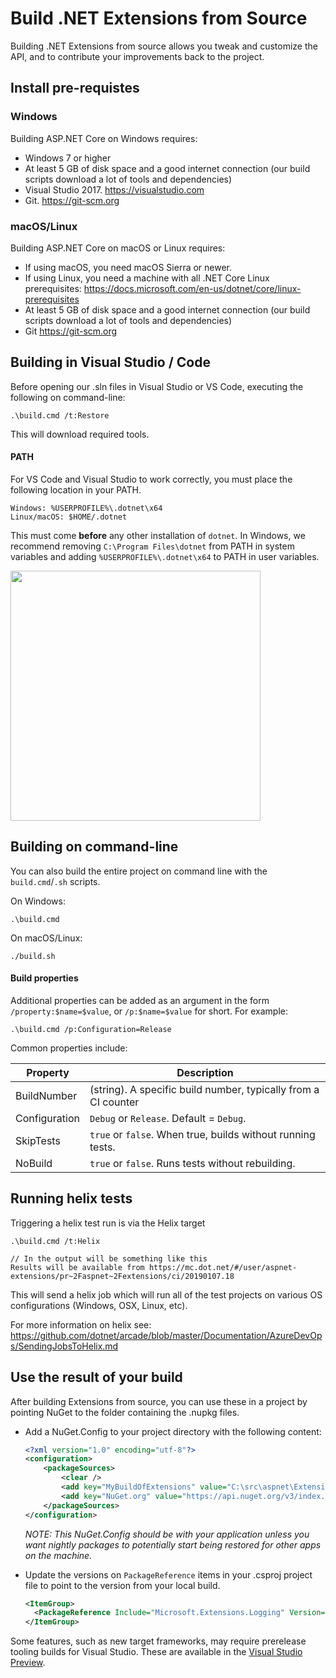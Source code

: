 Build .NET Extensions from Source
=================================

Building .NET Extensions from source allows you tweak and customize the API, and
to contribute your improvements back to the project.

## Install pre-requistes

### Windows

Building ASP.NET Core on Windows requires:

* Windows 7 or higher
* At least 5 GB of disk space and a good internet connection (our build scripts download a lot of tools and dependencies)
* Visual Studio 2017. <https://visualstudio.com>
* Git. <https://git-scm.org>

### macOS/Linux

Building ASP.NET Core on macOS or Linux requires:

* If using macOS, you need macOS Sierra or newer.
* If using Linux, you need a machine with all .NET Core Linux prerequisites: <https://docs.microsoft.com/en-us/dotnet/core/linux-prerequisites>
* At least 5 GB of disk space and a good internet connection (our build scripts download a lot of tools and dependencies)
* Git <https://git-scm.org>

## Building in Visual Studio / Code

Before opening our .sln files in Visual Studio or VS Code, executing the following on command-line:
```
.\build.cmd /t:Restore
```
This will download required tools.

#### PATH

For VS Code and Visual Studio to work correctly, you must place the following location in your PATH.
```
Windows: %USERPROFILE%\.dotnet\x64
Linux/macOS: $HOME/.dotnet
```
This must come **before** any other installation of `dotnet`. In Windows, we recommend removing `C:\Program Files\dotnet` from PATH in system variables and adding `%USERPROFILE%\.dotnet\x64` to PATH in user variables.

<img src="http://i.imgur.com/Tm2PAfy.png" width="400" />

## Building on command-line

You can also build the entire project on command line with the `build.cmd`/`.sh` scripts.

On Windows:
```
.\build.cmd
```

On macOS/Linux:
```
./build.sh
```

#### Build properties

Additional properties can be added as an argument in the form `/property:$name=$value`, or `/p:$name=$value` for short. For example:
```
.\build.cmd /p:Configuration=Release
```

Common properties include:

Property                 | Description
-------------------------|---------------------------------------------------------
BuildNumber              | (string). A specific build number, typically from a CI counter
Configuration            | `Debug` or `Release`. Default = `Debug`.
SkipTests                | `true` or `false`. When true, builds without running tests.
NoBuild                  | `true` or `false`. Runs tests without rebuilding.

## Running helix tests

Triggering a helix test run is via the Helix target
```
.\build.cmd /t:Helix

// In the output will be something like this
Results will be available from https://mc.dot.net/#/user/aspnet-extensions/pr~2Faspnet~2Fextensions/ci/20190107.18
```

This will send a helix job which will run all of the test projects on various OS configurations (Windows, OSX, Linux, etc). 

For more information on helix see: https://github.com/dotnet/arcade/blob/master/Documentation/AzureDevOps/SendingJobsToHelix.md  

## Use the result of your build

After building Extensions from source, you can use these in a project by pointing NuGet to the folder containing the .nupkg files.

- Add a NuGet.Config to your project directory with the following content:

  ```xml
  <?xml version="1.0" encoding="utf-8"?>
  <configuration>
      <packageSources>
          <clear />
          <add key="MyBuildOfExtensions" value="C:\src\aspnet\Extensions\artifacts\build\" />
          <add key="NuGet.org" value="https://api.nuget.org/v3/index.json" />
      </packageSources>
  </configuration>
  ```

  *NOTE: This NuGet.Config should be with your application unless you want nightly packages to potentially start being restored for other apps on the machine.*

- Update the versions on `PackageReference` items in your .csproj project file to point to the version from your local build.
  ```xml
  <ItemGroup>
    <PackageReference Include="Microsoft.Extensions.Logging" Version="3.0.0-alpha1-t000" />
  </ItemGroup>
  ```

Some features, such as new target frameworks, may require prerelease tooling builds for Visual Studio.
These are available in the [Visual Studio Preview](https://www.visualstudio.com/vs/preview/).
